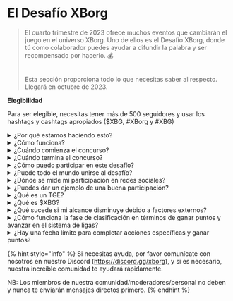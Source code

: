 # El Desafío XBorg

> El cuarto trimestre de 2023 ofrece muchos eventos que cambiarán el juego en el universo XBorg. Uno de ellos es el Desafío XBorg, donde tú como colaborador puedes ayudar a difundir la palabra y ser recompensado por hacerlo. 💰
>
> \
> Esta sección proporciona todo lo que necesitas saber al respecto. \
> Llegará en octubre de 2023.



**Elegibilidad**

Para ser elegible, necesitas tener más de 500 seguidores y usar los hashtags y cashtags apropiados ($XBG, #XBorg y #XBG)

<details>

<summary>¿Por qué estamos haciendo esto?</summary>

Nuestro objetivo es crear conciencia sobre XBorg mientras mostramos nuestra fantástica comunidad, productos y token. Organizar un concurso es nuestro método elegido para fomentar una experiencia agradable y colaborativa.

</details>

<details>

<summary>¿Cómo funciona?</summary>

Participa activamente siguiendo las [reglas](rules.md) y siguiendo las mejores prácticas (enlace a las mejores prácticas). Acumularás puntos basados en el impacto de tu participación, y cuanto más hábilmente lo logres, mayores serán las recompensas que tanto tú como tu liga pueden obtener.

</details>

<details>

<summary>¿Cuándo comienza el concurso?</summary>

El 1 de octubre de 2023.

</details>

<details>

<summary>¿Cuándo termina el concurso?</summary>

El concurso concluirá dos semanas después del Evento de Generación de Tokens ([TGE](./#what-is-a-tge)), cuya fecha específica se comunicará más adelante.

</details>

<details>

<summary>¿Cómo puedo participar en este desafío?</summary>

Una vez que cumplas con el requisito de tener más de 500 seguidores en Twitter, se te asignarán puntos en función de tu Rango de Participación de Influencers de XBorg en LunarCrush. Recuerda incluir #XBorg, $XBG o #XBG en tus tweets para un reconocimiento preciso.

</details>

<details>

<summary>¿Puede todo el mundo unirse al desafío?</summary>

El desafío está abierto para todos, pero tus puntos solo se contarán si tienes un mínimo de 500 seguidores en Twitter.

</details>

<details>

<summary>¿Dónde se mide mi participación en redes sociales?</summary>

LunarCrush obtiene datos directamente de Twitter, lo que nos permite extraer y analizar esta información. En consecuencia, nos enfocamos exclusivamente en medir tu participación en Twitter. Ten en cuenta que no se tienen en cuenta las interacciones en otras plataformas sociales. Para obtener más información, visita [https://lunarcrush.com/faq.](https://lunarcrush.com/faq.)

</details>

<details>

<summary>¿Puedes dar un ejemplo de una buena participación?</summary>

Una participación efectiva implica crear contenido cautivador utilizando hashtags, cashtags y emojis. Para obtener más orientación, puedes consultar nuestra completa guía de mejores prácticas: {ENLACE}

</details>

<details>

<summary>¿Qué es un TGE?</summary>

TGE significa "Evento de Generación de Tokens", un término utilizado principalmente en los sectores de blockchain y criptomonedas.

**¿Qué sucede durante un TGE?**

Un TGE implica la creación y distribución de una nueva criptomoneda o token a participantes tempranos, generalmente para recaudar fondos para un nuevo proyecto. Este proceso implica que la empresa u organización emisora ​​asigne un número determinado de tokens a los primeros seguidores o inversores.

**¿En qué se diferencia un TGE de una ICO?**

Si bien tanto los TGE como las ICO (Ofertas Iniciales de Monedas) son métodos para recaudar fondos utilizando tokens, los términos a veces se usan indistintamente. Sin embargo, los expertos de la industria a menudo prefieren "TGE" porque destaca la generación y distribución de tokens, en lugar del aspecto de "oferta" o venta.

</details>

<details>

<summary>¿Qué es $XBG?</summary>

[$XBG](../../06-or-token/xbg.md) es un token digital vinculado al proyecto XBorg.

</details>

<details>

<summary>¿Qué sucede si mi alcance disminuye debido a factores externos?</summary>

Si no mantienes o aumentas la participación, tu rango de influencer disminuirá, lo que resultará en menos puntos diarios. Sin embargo, los puntos que ya hayas ganado no se perderán.

</details>

<details>

<summary>¿Cómo funciona la fase de clasificación en términos de ganar puntos y avanzar en el sistema de ligas?</summary>

Durante las fases de clasificación, los participantes acumulan puntos diarios y ascienden en la clasificación. Conservaremos una instantánea final de la clasificación tanto de la Fase de Clasificación 1 como de la Fase de Clasificación 2. A partir de esto, según el número total de participantes y el éxito de los objetivos colectivos, se abrirán plazas en varias Ligas. Los mejores participantes de cada fase de clasificación recibirán invitaciones para unirse a la liga más adecuada según su nivel de habilidad.

A través de estas ligas, comenzará la temporada inaugural, trayendo consigo recompensas demasiado tentadoras para ignorar. Esto marca el verdadero comienzo del juego. Más allá de las recompensas sustanciales, la clasificación debería ser un objetivo primordial para muchos durante las fases de clasificación.

</details>

<details>

<summary>¿Hay una fecha límite para completar acciones específicas y ganar puntos?</summary>

Sí, hay fechas límite para ganar puntos basadas en las etapas del juego. Hay dos fases de clasificación, seguidas del lanzamiento de las [ligas](scoring/leagues.md). Durante cada fase, los participantes tienen hasta el final para acumular la máxima cantidad de puntos y asegurar su posición en la [clasificación](scoring/leaderboard.md). Una vez que se lanzan las ligas, el juego funciona de manera estacional.

Además, los puntos se ganan diariamente y los datos se extraen de la API de [LunarCrush](scoring/lunarcrush.md) cada noche antes de la medianoche (UTC) para calcular los puntos. Debido a la responsabilidad técnica, algunos datos pueden tardar hasta 48 horas en reflejarse en la [clasificación](scoring/leaderboard.md).

</details>

{% hint style="info" %}
Si necesitas ayuda, por favor comunícate con nosotros en nuestro Discord (https://discord.gg/xborg), y si es necesario, nuestra increíble comunidad te ayudará rápidamente.

NB: Los miembros de nuestra comunidad/moderadores/personal no deben y nunca te enviarán mensajes directos primero.
{% endhint %}